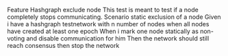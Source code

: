 Feature Hashgraph exclude node
This test is meant to test if a node completely stops communicating.
Scenario static exclusion of a node
Given i have a hashgraph testnetwork with n number of nodes
when all nodes have created at least one epoch
When i mark one node statically as non-voting and disable communication for him
Then the network should still reach consensus
then stop the network
